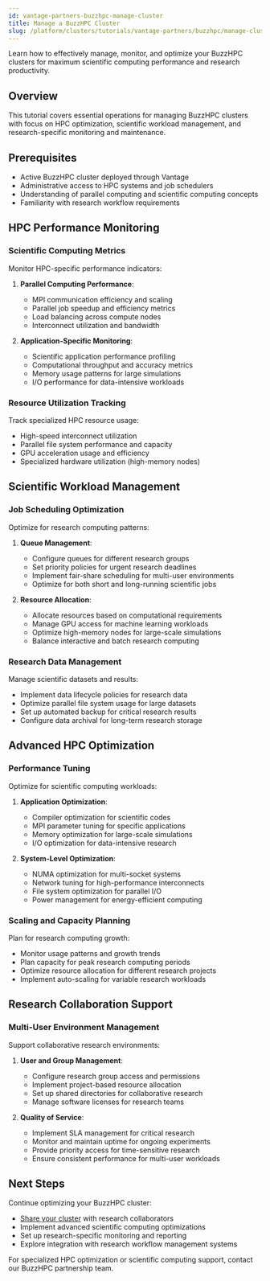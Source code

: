 ```yaml
---
id: vantage-partners-buzzhpc-manage-cluster
title: Manage a BuzzHPC Cluster
slug: /platform/clusters/tutorials/vantage-partners/buzzhpc/manage-cluster
---
```


Learn how to effectively manage, monitor, and optimize your BuzzHPC clusters for maximum scientific computing performance and research productivity.

## Overview

This tutorial covers essential operations for managing BuzzHPC clusters with focus on HPC optimization, scientific workload management, and research-specific monitoring and maintenance.

## Prerequisites

- Active BuzzHPC cluster deployed through Vantage
- Administrative access to HPC systems and job schedulers
- Understanding of parallel computing and scientific computing concepts
- Familiarity with research workflow requirements

## HPC Performance Monitoring

### Scientific Computing Metrics

Monitor HPC-specific performance indicators:

1. **Parallel Computing Performance**:
   - MPI communication efficiency and scaling
   - Parallel job speedup and efficiency metrics
   - Load balancing across compute nodes
   - Interconnect utilization and bandwidth

2. **Application-Specific Monitoring**:
   - Scientific application performance profiling
   - Computational throughput and accuracy metrics
   - Memory usage patterns for large simulations
   - I/O performance for data-intensive workloads

### Resource Utilization Tracking

Track specialized HPC resource usage:

- High-speed interconnect utilization
- Parallel file system performance and capacity
- GPU acceleration usage and efficiency
- Specialized hardware utilization (high-memory nodes)

## Scientific Workload Management

### Job Scheduling Optimization

Optimize for research computing patterns:

1. **Queue Management**:
   - Configure queues for different research groups
   - Set priority policies for urgent research deadlines
   - Implement fair-share scheduling for multi-user environments
   - Optimize for both short and long-running scientific jobs

2. **Resource Allocation**:
   - Allocate resources based on computational requirements
   - Manage GPU access for machine learning workloads
   - Optimize high-memory nodes for large-scale simulations
   - Balance interactive and batch research computing

### Research Data Management

Manage scientific datasets and results:

- Implement data lifecycle policies for research data
- Optimize parallel file system usage for large datasets
- Set up automated backup for critical research results
- Configure data archival for long-term research storage

## Advanced HPC Optimization

### Performance Tuning

Optimize for scientific computing workloads:

1. **Application Optimization**:
   - Compiler optimization for scientific codes
   - MPI parameter tuning for specific applications
   - Memory optimization for large-scale simulations
   - I/O optimization for data-intensive research

2. **System-Level Optimization**:
   - NUMA optimization for multi-socket systems
   - Network tuning for high-performance interconnects
   - File system optimization for parallel I/O
   - Power management for energy-efficient computing

### Scaling and Capacity Planning

Plan for research computing growth:

- Monitor usage patterns and growth trends
- Plan capacity for peak research computing periods
- Optimize resource allocation for different research projects
- Implement auto-scaling for variable research workloads

## Research Collaboration Support

### Multi-User Environment Management

Support collaborative research environments:

1. **User and Group Management**:
   - Configure research group access and permissions
   - Implement project-based resource allocation
   - Set up shared directories for collaborative research
   - Manage software licenses for research teams

2. **Quality of Service**:
   - Implement SLA management for critical research
   - Monitor and maintain uptime for ongoing experiments
   - Provide priority access for time-sensitive research
   - Ensure consistent performance for multi-user workloads

## Next Steps

Continue optimizing your BuzzHPC cluster:

- [Share your cluster](./share-cluster.md) with research collaborators
- Implement advanced scientific computing optimizations
- Set up research-specific monitoring and reporting
- Explore integration with research workflow management systems

For specialized HPC optimization or scientific computing support, contact our BuzzHPC partnership team.
